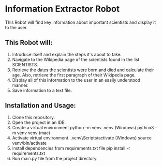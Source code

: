 # Information Extractor Robot

This Robot will find key information about important scientists and display it to the user.

## This Robot will:

1. Introduce itself and explain the steps it's about to take.
2. Navigate to the Wikipedia page of the scientists found in the list SCIENTISTS.
3. Retrieve the dates the scientists were born and died and calculate their age. Also, retrieve the first paragraph of their Wikipedia page.
4. Display all of this information to the user in an easily understood manner.
5. Save information to a text file.

## Installation and Usage:

1. Clone this repository.
2. Open the project in an IDE.
3. Create a virtual environment
   python -m venv .venv (Windows)
   python3 -m venv venv (mac)
4. Activate virtual environment.
   .venv\Scripts\activate (Windows)
   source venv/bin/activate
5. Install dependencies from requirements.txt file
   pip install -r requirements.txt
6. Run main.py file from the project directory.
